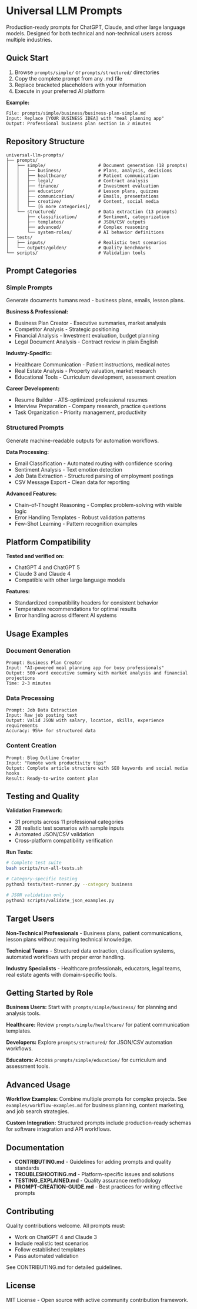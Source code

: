 # Universal LLM Prompts

Production-ready prompts for ChatGPT, Claude, and other large language models. Designed for both technical and non-technical users across multiple industries.

## Quick Start

1. Browse `prompts/simple/` or `prompts/structured/` directories
2. Copy the complete prompt from any .md file
3. Replace bracketed placeholders with your information
4. Execute in your preferred AI platform

**Example:**

```
File: prompts/simple/business/business-plan-simple.md
Input: Replace [YOUR BUSINESS IDEA] with "meal planning app"
Output: Professional business plan section in 2 minutes
```

## Repository Structure

```
universal-llm-prompts/
├── prompts/
│   ├── simple/                    # Document generation (18 prompts)
│   │   ├── business/              # Plans, analysis, decisions
│   │   ├── healthcare/            # Patient communication
│   │   ├── legal/                 # Contract analysis
│   │   ├── finance/               # Investment evaluation
│   │   ├── education/             # Lesson plans, quizzes
│   │   ├── communication/         # Emails, presentations
│   │   ├── creative/              # Content, social media
│   │   └── [6 more categories]/
│   └── structured/                # Data extraction (13 prompts)
│       ├── classification/        # Sentiment, categorization
│       ├── templates/             # JSON/CSV outputs
│       ├── advanced/              # Complex reasoning
│       └── system-roles/          # AI behavior definitions
├── tests/
│   ├── inputs/                    # Realistic test scenarios
│   └── outputs/golden/            # Quality benchmarks
└── scripts/                       # Validation tools
```

## Prompt Categories

### Simple Prompts

Generate documents humans read - business plans, emails, lesson plans.

**Business & Professional:**

- Business Plan Creator - Executive summaries, market analysis
- Competitor Analysis - Strategic positioning
- Financial Analysis - Investment evaluation, budget planning
- Legal Document Analysis - Contract review in plain English

**Industry-Specific:**

- Healthcare Communication - Patient instructions, medical notes
- Real Estate Analysis - Property valuation, market research
- Educational Tools - Curriculum development, assessment creation

**Career Development:**

- Resume Builder - ATS-optimized professional resumes
- Interview Preparation - Company research, practice questions
- Task Organization - Priority management, productivity

### Structured Prompts

Generate machine-readable outputs for automation workflows.

**Data Processing:**

- Email Classification - Automated routing with confidence scoring
- Sentiment Analysis - Text emotion detection
- Job Data Extraction - Structured parsing of employment postings
- CSV Message Export - Clean data for reporting

**Advanced Features:**

- Chain-of-Thought Reasoning - Complex problem-solving with visible logic
- Error Handling Templates - Robust validation patterns
- Few-Shot Learning - Pattern recognition examples

## Platform Compatibility

**Tested and verified on:**

- ChatGPT 4 and ChatGPT 5
- Claude 3 and Claude 4
- Compatible with other large language models

**Features:**

- Standardized compatibility headers for consistent behavior
- Temperature recommendations for optimal results
- Error handling across different AI systems

## Usage Examples

### Document Generation

```
Prompt: Business Plan Creator
Input: "AI-powered meal planning app for busy professionals"
Output: 500-word executive summary with market analysis and financial projections
Time: 2-3 minutes
```

### Data Processing

```
Prompt: Job Data Extraction
Input: Raw job posting text
Output: Valid JSON with salary, location, skills, experience requirements
Accuracy: 95%+ for structured data
```

### Content Creation

```
Prompt: Blog Outline Creator
Input: "Remote work productivity tips"
Output: Complete article structure with SEO keywords and social media hooks
Result: Ready-to-write content plan
```

## Testing and Quality

**Validation Framework:**

- 31 prompts across 11 professional categories
- 28 realistic test scenarios with sample inputs
- Automated JSON/CSV validation
- Cross-platform compatibility verification

**Run Tests:**

```bash
# Complete test suite
bash scripts/run-all-tests.sh

# Category-specific testing
python3 tests/test-runner.py --category business

# JSON validation only
python3 scripts/validate_json_examples.py
```

## Target Users

**Non-Technical Professionals** - Business plans, patient communications, lesson plans without requiring technical knowledge.

**Technical Teams** - Structured data extraction, classification systems, automated workflows with proper error handling.

**Industry Specialists** - Healthcare professionals, educators, legal teams, real estate agents with domain-specific tools.

## Getting Started by Role

**Business Users:** Start with `prompts/simple/business/` for planning and analysis tools.

**Healthcare:** Review `prompts/simple/healthcare/` for patient communication templates.

**Developers:** Explore `prompts/structured/` for JSON/CSV automation workflows.

**Educators:** Access `prompts/simple/education/` for curriculum and assessment tools.

## Advanced Usage

**Workflow Examples:** Combine multiple prompts for complex projects. See `examples/workflow-examples.md` for business planning, content marketing, and job search strategies.

**Custom Integration:** Structured prompts include production-ready schemas for software integration and API workflows.

## Documentation

- **CONTRIBUTING.md** - Guidelines for adding prompts and quality standards
- **TROUBLESHOOTING.md** - Platform-specific issues and solutions
- **TESTING_EXPLAINED.md** - Quality assurance methodology
- **PROMPT-CREATION-GUIDE.md** - Best practices for writing effective prompts

## Contributing

Quality contributions welcome. All prompts must:

- Work on ChatGPT 4 and Claude 3
- Include realistic test scenarios
- Follow established templates
- Pass automated validation

See CONTRIBUTING.md for detailed guidelines.

## License

MIT License - Open source with active community contribution framework.
